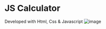 # JS Calculator
 Developed with Html, Css & Javascript
![image](https://github.com/user-attachments/assets/005e4e3c-b492-4966-80d0-7386dd354f76)
